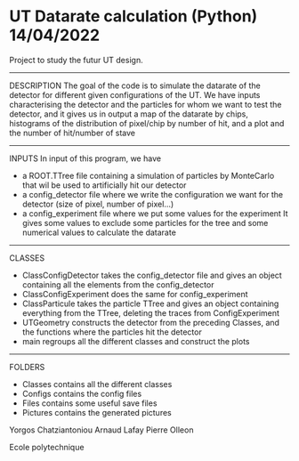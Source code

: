 # UT Datarate calculation (Python) 14/04/2022

Project to study the futur UT design.

_______________
DESCRIPTION
The goal of the code is to simulate the datarate of the detector for
different given configurations of the UT.
We have inputs characterising the detector and the particles for whom
we want to test the detector, and it gives us in output a map of the 
datarate by chips, histograms of the distribution of pixel/chip by 
number of hit, and a plot and the number of hit/number of stave


_______________
INPUTS
In input of this program, we have 
  - a ROOT.TTree file containing a simulation of particles by MonteCarlo
    that wil be used to artificially hit our detector
  - a config_detector file where we write the configuration we want for 
    the detector (size of pixel, number of pixel...)
  - a config_experiment file where we put some values for the experiment
    It gives some values to exclude some particles for the tree and some
    numerical values to calculate the datarate 


_______________
CLASSES
  - ClassConfigDetector takes the config_detector file and gives an object
    containing all the elements from the config_detector
  - ClassConfigExperiment does the same for config_experiment
  - ClassParticule takes the particle TTree and gives an object 
    containing everything from the TTree, deleting the traces from 
    ConfigExperiment
  - UTGeometry constructs the detector from the preceding Classes, and 
    the functions where the particles hit the detector
  - main regroups all the different classes and construct the plots
  
_______________
FOLDERS
  - Classes contains all the different classes
  - Configs contains the config files
  - Files contains some useful save files
  - Pictures contains the generated pictures






Yorgos Chatziantoniou
Arnaud Lafay
Pierre Olleon

Ecole polytechnique
